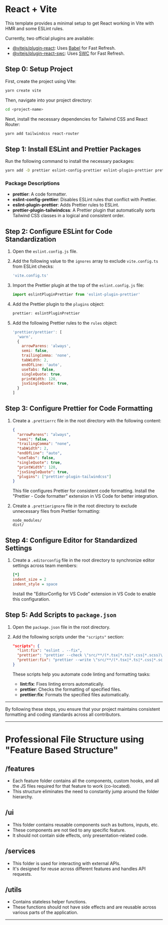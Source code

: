 # React + Vite

This template provides a minimal setup to get React working in Vite with HMR and some ESLint rules.

Currently, two official plugins are available:

- [@vitejs/plugin-react](https://github.com/vitejs/vite-plugin-react/blob/main/packages/plugin-react/README.md): Uses [Babel](https://babeljs.io/) for Fast Refresh.
- [@vitejs/plugin-react-swc](https://github.com/vitejs/vite-plugin-react-swc): Uses [SWC](https://swc.rs/) for Fast Refresh.

## Step 0: Setup Project

First, create the project using Vite:

```bash
yarn create vite
```

Then, navigate into your project directory:

```bash
cd <project-name>
```

Next, install the necessary dependencies for Tailwind CSS and React Router:

```bash
yarn add tailwindcss react-router
```

## Step 1: Install ESLint and Prettier Packages

Run the following command to install the necessary packages:

```bash
yarn add -D prettier eslint-config-prettier eslint-plugin-prettier prettier-plugin-tailwindcss
```

### Package Descriptions

- **prettier**: A code formatter.
- **eslint-config-prettier**: Disables ESLint rules that conflict with Prettier.
- **eslint-plugin-prettier**: Adds Prettier rules to ESLint.
- **prettier-plugin-tailwindcss**: A Prettier plugin that automatically sorts Tailwind CSS classes in a logical and consistent order.

## Step 2: Configure ESLint for Code Standardization

1. Open the `eslint.config.js` file.
2. Add the following value to the `ignores` array to exclude `vite.config.ts` from ESLint checks:

   ```javascript
   'vite.config.ts'
   ```

3. Import the Prettier plugin at the top of the `eslint.config.js` file:

   ```javascript
   import eslintPluginPrettier from 'eslint-plugin-prettier'
   ```

4. Add the Prettier plugin to the `plugins` object:

   ```javascript
   prettier: eslintPluginPrettier
   ```

5. Add the following Prettier rules to the `rules` object:

   ```javascript
   'prettier/prettier': [
     'warn',
     {
       arrowParens: 'always',
       semi: false,
       trailingComma: 'none',
       tabWidth: 2,
       endOfLine: 'auto',
       useTabs: false,
       singleQuote: true,
       printWidth: 120,
       jsxSingleQuote: true,
     }
   ]
   ```

## Step 3: Configure Prettier for Code Formatting

1. Create a `.prettierrc` file in the root directory with the following content:

   ```json
   {
     "arrowParens": "always",
     "semi": false,
     "trailingComma": "none",
     "tabWidth": 2,
     "endOfLine": "auto",
     "useTabs": false,
     "singleQuote": true,
     "printWidth": 120,
     "jsxSingleQuote": true,
     "plugins": ["prettier-plugin-tailwindcss"]
   }
   ```

   This file configures Prettier for consistent code formatting. Install the "Prettier - Code formatter" extension in VS Code for better integration.

2. Create a `.prettierignore` file in the root directory to exclude unnecessary files from Prettier formatting:

   ```
   node_modules/
   dist/
   ```

## Step 4: Configure Editor for Standardized Settings

1. Create a `.editorconfig` file in the root directory to synchronize editor settings across team members:

   ```ini
   [*]
   indent_size = 2
   indent_style = space
   ```

   Install the "EditorConfig for VS Code" extension in VS Code to enable this configuration.

## Step 5: Add Scripts to `package.json`

1. Open the `package.json` file in the root directory.
2. Add the following scripts under the `"scripts"` section:

   ```json
   "scripts": {
     "lint:fix": "eslint . --fix",
     "prettier": "prettier --check \"src/**/(*.tsx|*.ts|*.css|*.scss)\"",
     "prettier:fix": "prettier --write \"src/**/(*.tsx|*.ts|*.css|*.scss)\""
   }
   ```

   These scripts help you automate code linting and formatting tasks:

   - **lint:fix**: Fixes linting errors automatically.
   - **prettier**: Checks the formatting of specified files.
   - **prettier:fix**: Formats the specified files automatically.

---

By following these steps, you ensure that your project maintains consistent formatting and coding standards across all contributors.

---

# Professional File Structure using "Feature Based Structure"

## /features

- Each feature folder contains all the components, custom hooks, and all the JS files required for that feature to work (co-located).
- This structure eliminates the need to constantly jump around the folder hierarchy.

## /ui

- This folder contains reusable components such as buttons, inputs, etc.
- These components are not tied to any specific feature.
- It should not contain side effects, only presentation-related code.

## /services

- This folder is used for interacting with external APIs.
- It's designed for reuse across different features and handles API requests.

## /utils

- Contains stateless helper functions.
- These functions should not have side effects and are reusable across various parts of the application.

---

